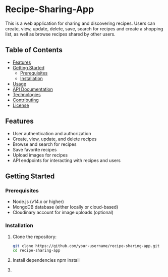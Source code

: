 # Recipe-Sharing-App

This is a web application for sharing and discovering recipes. Users can create, view, update, delete, save, search for recipes and create a shopping list, as well as browse recipes shared by other users.

## Table of Contents

- [Features](#features)
- [Getting Started](#getting-started)
  - [Prerequisites](#prerequisites)
  - [Installation](#installation)
- [Usage](#usage)
- [API Documentation](#api-documentation)
- [Technologies](#technologies)
- [Contributing](#contributing)
- [License](#license)

## Features

- User authentication and authorization
- Create, view, update, and delete recipes
- Browse and search for recipes
- Save favorite recipes
- Upload images for recipes
- API endpoints for interacting with recipes and users

## Getting Started

### Prerequisites

- Node.js (v14.x or higher)
- MongoDB database (either locally or cloud-based)
- Cloudinary account for image uploads (optional)

### Installation

1. Clone the repository:

   ```sh
   git clone https://github.com/your-username/recipe-sharing-app.git
   cd recipe-sharing-app
2. Install dependencies
  npm install
3. 

